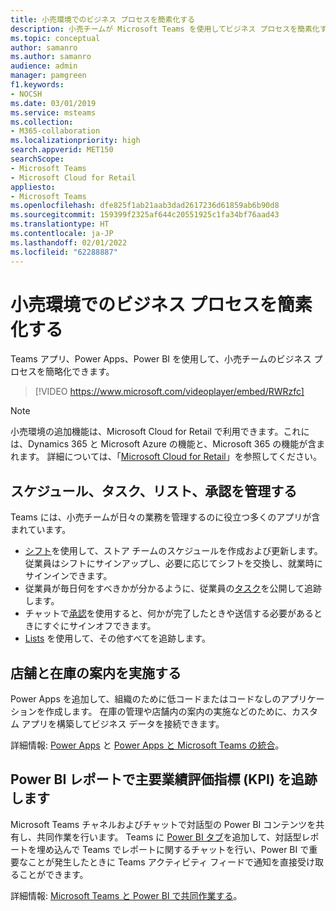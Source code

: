```yaml
---
title: 小売環境でのビジネス プロセスを簡素化する
description: 小売チームが Microsoft Teams を使用してビジネス プロセスを簡素化する方法について説明します。
ms.topic: conceptual
author: samanro
ms.author: samanro
audience: admin
manager: pamgreen
f1.keywords:
- NOCSH
ms.date: 03/01/2019
ms.service: msteams
ms.collection:
- M365-collaboration
ms.localizationpriority: high
search.appverid: MET150
searchScope:
- Microsoft Teams
- Microsoft Cloud for Retail
appliesto:
- Microsoft Teams
ms.openlocfilehash: dfe825f1ab21aab3dad2617236d61859ab6b90d8
ms.sourcegitcommit: 159399f2325af644c20551925c1fa34bf76aad43
ms.translationtype: HT
ms.contentlocale: ja-JP
ms.lasthandoff: 02/01/2022
ms.locfileid: "62288887"
---
```

# <a name="simplify-business-processes-in-retail-environments"></a>小売環境でのビジネス プロセスを簡素化する

Teams アプリ、Power Apps、Power BI を使用して、小売チームのビジネス プロセスを簡略化できます。

> [!VIDEO https://www.microsoft.com/videoplayer/embed/RWRzfc]

> [!NOTE]
> 小売環境の追加機能は、Microsoft Cloud for Retail で利用できます。これには、Dynamics 365 と Microsoft Azure の機能と、Microsoft 365 の機能が含まれます。 詳細については、「[Microsoft Cloud for Retail](/industry/retail/)」を参照してください。

## <a name="manage-schedules-tasks-lists-and-approvals"></a>スケジュール、タスク、リスト、承認を管理する

Teams には、小売チームが日々の業務を管理するのに役立つ多くのアプリが含まれています。

- [シフト](shifts-for-teams-landing-page.md)を使用して、ストア チームのスケジュールを作成および更新します。 従業員はシフトにサインアップし、必要に応じてシフトを交換し、就業時にサインインできます。
- 従業員が毎日何をすべきかが分かるように、従業員の[タスク](../manage-tasks-app.md)を公開して追跡します。
- チャットで[承認](../approval-admin.md)を使用すると、何かが完了したときや送信する必要があるときにすぐにサインオフできます。
- [Lists](../manage-lists-app.md) を使用して、その他すべてを追跡します。

## <a name="conduct-store-walks-and-inventories"></a>店舗と在庫の案内を実施する

Power Apps を追加して、組織のために低コードまたはコードなしのアプリケーションを作成します。 在庫の管理や店舗内の案内の実施などのために、カスタム アプリを構築してビジネス データを接続できます。

詳細情報: [Power Apps](../manage-power-platform-apps.md) と [Power Apps と Microsoft Teams の統合](/powerapps/teams/overview)。

## <a name="track-key-performance-indicators-kpis-with-power-bi-reports"></a>Power BI レポートで主要業績評価指標 (KPI) を追跡します

Microsoft Teams チャネルおよびチャットで対話型の Power BI コンテンツを共有し、共同作業を行います。 Teams に [Power BI タブ](../built-in-custom-tabs.md)を追加して、対話型レポートを埋め込んで Teams でレポートに関するチャットを行い、Power BI で重要なことが発生したときに Teams アクティビティ フィードで通知を直接受け取ることができます。

詳細情報: [Microsoft Teams と Power BI で共同作業する](/power-bi/collaborate-share/service-collaborate-microsoft-teams)。

